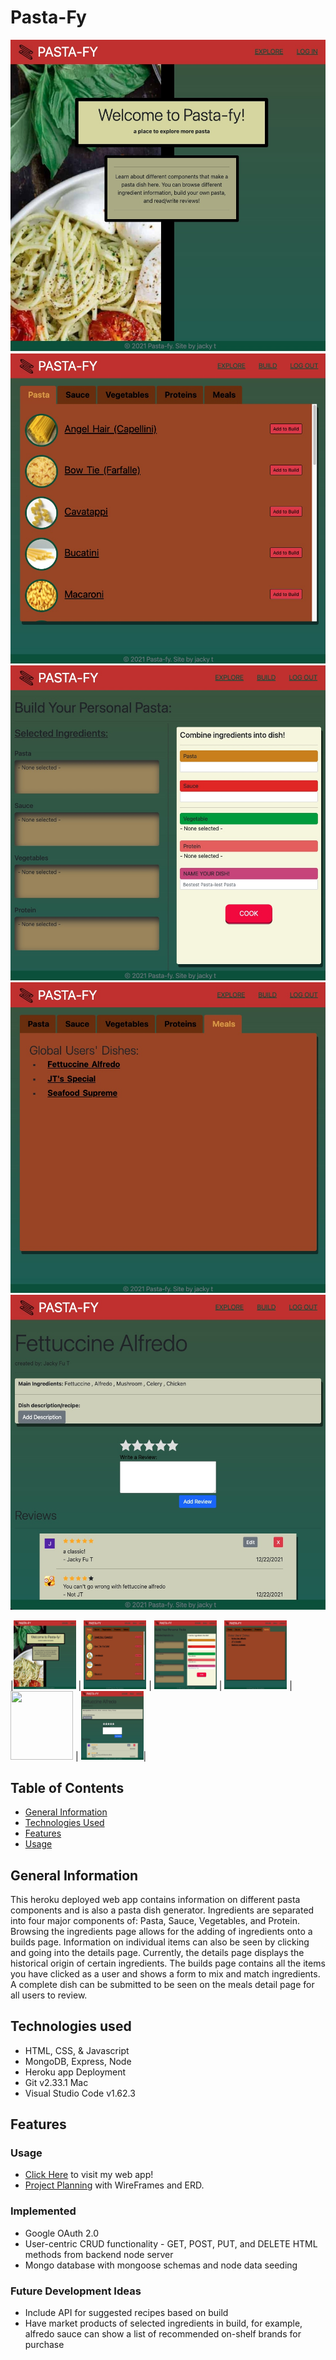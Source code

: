 # Pasta-Fy
![Pasta-Fy](/public/assets/images/pastafy_HomePage.jpg)
![Pasta-Fy-Ingredients](/public/assets/images/pastafy_IngredientsPage.jpg)
![Pasta-Fy-Build](/public/assets/images/pastafy_BuildPage.jpg)
![Pasta-Fy-Meals](/public/assets/images/pastafy_MealsPage.jpg)
![Pasta-Fy-Details](/public/assets/images/pastafy_DetailsPage.jpg)

|<img src="/public/assets/images/pastafy_HomePage.jpg" width=100px height=110px overflow="hidden"> | <img  src="/public/assets/images/pastafy_IngredientsPage.jpg" width=100px  height=110px overflow="hidden"> | <img src="/public/assets/images/pastafy_BuildPage.jpg" width=100px  height=110px overflow="hidden"> |  <img src="/public/assets/images/pastafy_MealsPage.jpg" width=100px  height=110px overflow="hidden">
| <img src="public/images/reviews-section.png" width=100px height=110px overflow="hidden"> | <img src="/public/assets/images/pastafy_DetailsPage.jpg" width=100px  height=110px overflow="hidden">| 

## Table of Contents
* [General Information](#general-information)
* [Technologies Used](#technologies-used)
* [Features](#features)
* [Usage](#usage)

## General Information
This heroku deployed web app contains information on different pasta components and is also a pasta dish generator. Ingredients are separated into four major components of: Pasta, Sauce, Vegetables, and Protein. Browsing the ingredients page allows for the adding of ingredients onto a builds page. Information on individual items can also be seen by clicking and going into the details page. Currently, the details page displays the historical origin of certain ingredients. The builds page contains all the items you have clicked as a user and shows a form to mix and match ingredients. A complete dish can be submitted to be seen on the meals detail page for all users to review. 

## Technologies used
* HTML, CSS, & Javascript
* MongoDB, Express, Node
* Heroku app Deployment
* Git v2.33.1 Mac
* Visual Studio Code v1.62.3

## Features
### Usage
* [Click Here](https://pastafysei.herokuapp.com/) to visit my web app!
* [Project Planning](https://trello.com/b/LUV2IT1J/pasta-fyproject) with WireFrames and ERD.

### Implemented
* Google OAuth 2.0
* User-centric CRUD functionality - GET, POST, PUT, and DELETE HTML methods from backend node server
* Mongo database with mongoose schemas and node data seeding 

### Future Development Ideas
* Include API for suggested recipes based on build
* Have market products of selected ingredients in build, for example, alfredo sauce can show a list of recommended on-shelf brands for purchase 

